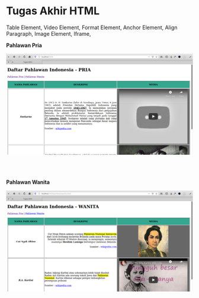# Tugas Akhir HTML

Table Element, Video Element, Format Element, Anchor Element, Align Paragraph, Image Element, Iframe, 

**Pahlawan Pria** 

![pahlawan-pria](screen/pahlawan-pria.png)

<br><br>

**Pahlawan Wanita**

![pahlawan-wanita](screen/pahlawan-wanita.png)
